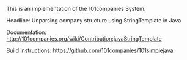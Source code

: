 This is an implementation of the 101companies System.

Headline: Unparsing company structure using StringTemplate in Java

Documentation: http://101companies.org/wiki/Contribution:javaStringTemplate

Build instructions: https://github.com/101companies/101simplejava